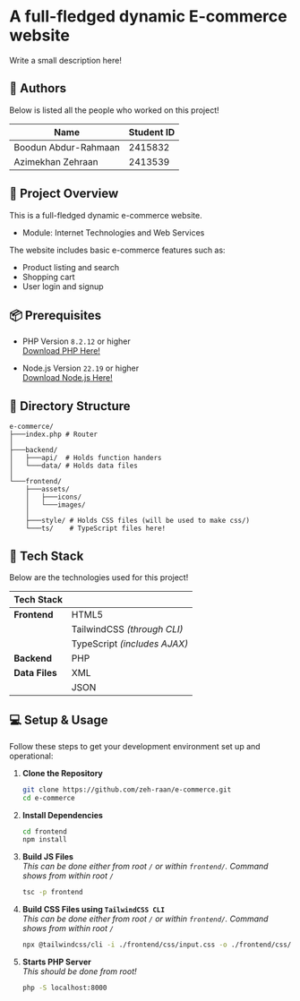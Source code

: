 # A full-fledged dynamic E-commerce website
Write a small description here!

## 👥 Authors
Below is listed all the people who worked on this project!

Name | Student ID
---|---
Boodun Abdur-Rahmaan | 2415832 
Azimekhan Zehraan | 2413539

## 📄 Project Overview
This is a full-fledged dynamic e-commerce website.
- Module: Internet Technologies and Web Services

The website includes basic e-commerce features such as:
- Product listing and search
- Shopping cart
- User login and signup

## 📦 Prerequisites
- PHP Version `8.2.12` or higher  
[Download PHP Here!](https://www.php.net/downloads.php)

- Node.js Version `22.19` or higher  
[Download Node.js Here!](https://nodejs.org/en/download/)

## 📂 Directory Structure

```text
e-commerce/
├───index.php # Router
│
├───backend/
│   ├───api/  # Holds function handers
│   └───data/ # Holds data files
│
└───frontend/
    ├───assets/
    │   ├───icons/
    │   └───images/
    │
    ├───style/ # Holds CSS files (will be used to make css/)
    └───ts/    # TypeScript files here!
```

## 🔌 Tech Stack
Below are the technologies used for this project!

Tech Stack| &nbsp;
---|---
**Frontend** | HTML5
&nbsp; | TailwindCSS *(through CLI)*
&nbsp; | TypeScript *(includes AJAX)*
**Backend**  | PHP
**Data Files** | XML
&nbsp; | JSON

## 💻 Setup & Usage
Follow these steps to get your development environment set up and operational:  

1. **Clone the Repository**
    ```bash
    git clone https://github.com/zeh-raan/e-commerce.git
    cd e-commerce
    ```

2. **Install Dependencies**
    ```bash
    cd frontend
    npm install
    ```

3. **Build JS Files**  
   *This can be done either from root `/` or within `frontend/`. Command shows from within root `/`*

    ```bash
    tsc -p frontend
    ```

4. **Build CSS Files using `TailwindCSS CLI`**  
   *This can be done either from root `/` or within `frontend/`. Command shows from within root `/`*

   ```bash
   npx @tailwindcss/cli -i ./frontend/css/input.css -o ./frontend/css/output.css
   ```

5. **Starts PHP Server**  
   *This should be done from root!*

   ```bash
   php -S localhost:8000
   ```